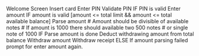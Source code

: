 Welcome Screen
Insert card
Enter PIN
Validate PIN
IF PIN is valid
	Enter amount
	IF amount is valid [amount <= total limit && amount <= total available balance]
	Parse amount
	# Amount should be divisible of available notes
	# If amount is 1000 there should available two 500 notes
	# or single note of 1000
	IF Parse amount is done
		Deduct withdrawing amount from total balance
		Withdraw amount
		Withdraw receipt
	ELSE If amount parsing failed
		prompt for enter amount again.
